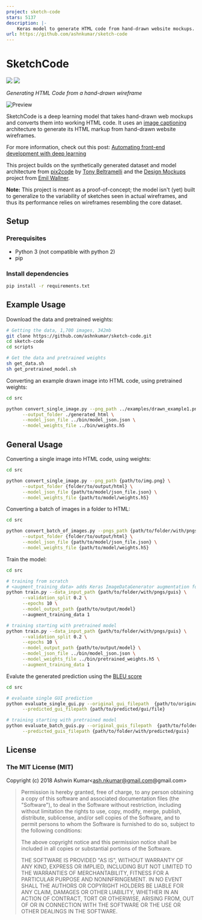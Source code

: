 ```yaml
---
project: sketch-code
stars: 5137
description: |-
    Keras model to generate HTML code from hand-drawn website mockups. Implements an image captioning architecture to drawn source images.
url: https://github.com/ashnkumar/sketch-code
---
```


# SketchCode

![](https://img.shields.io/badge/python-3-brightgreen.svg) ![](https://img.shields.io/badge/tensorflow-1.1.0-orange.svg)

*Generating HTML Code from a hand-drawn wireframe*

![Preview](https://github.com/ashnkumar/sketch-code/blob/master/header_image.png)

SketchCode is a deep learning model that takes hand-drawn web mockups and converts them into working HTML code. It uses an [image captioning](https://towardsdatascience.com/image-captioning-in-deep-learning-9cd23fb4d8d2) architecture to generate its HTML markup from hand-drawn website wireframes.

For more information, check out this post: [Automating front-end development with deep learning](https://blog.insightdatascience.com/automated-front-end-development-using-deep-learning-3169dd086e82)

This project builds on the synthetically generated dataset and model architecture from [pix2code](https://github.com/tonybeltramelli/pix2code) by [Tony Beltramelli](https://github.com/tonybeltramelli) and the [Design Mockups](https://github.com/emilwallner/Screenshot-to-code-in-Keras) project from [Emil Wallner](https://github.com/emilwallner).

<b>Note:</b> This project is meant as a proof-of-concept; the model isn't (yet) built to generalize to the variability of sketches seen in actual wireframes, and thus its performance relies on wireframes resembling the core dataset.


## Setup
### Prerequisites

- Python 3 (not compatible with python 2)
- pip

### Install dependencies

```sh
pip install -r requirements.txt
```

## Example Usage

Download the data and pretrained weights:
```sh
# Getting the data, 1,700 images, 342mb
git clone https://github.com/ashnkumar/sketch-code.git
cd sketch-code
cd scripts

# Get the data and pretrained weights
sh get_data.sh
sh get_pretrained_model.sh
```

Converting an example drawn image into HTML code, using pretrained weights:
```sh
cd src

python convert_single_image.py --png_path ../examples/drawn_example1.png \
      --output_folder ./generated_html \
      --model_json_file ../bin/model_json.json \
      --model_weights_file ../bin/weights.h5
```


## General Usage

Converting a single image into HTML code, using weights:
```sh
cd src

python convert_single_image.py --png_path {path/to/img.png} \
      --output_folder {folder/to/output/html} \
      --model_json_file {path/to/model/json_file.json} \
      --model_weights_file {path/to/model/weights.h5}
```

Converting a batch of images in a folder to HTML:
```sh
cd src

python convert_batch_of_images.py --pngs_path {path/to/folder/with/pngs} \
      --output_folder {folder/to/output/html} \
      --model_json_file {path/to/model/json_file.json} \
      --model_weights_file {path/to/model/weights.h5}
```

Train the model:
```sh
cd src

# training from scratch
# <augment_training_data> adds Keras ImageDataGenerator augmentation for training images
python train.py --data_input_path {path/to/folder/with/pngs/guis} \
      --validation_split 0.2 \
      --epochs 10 \
      --model_output_path {path/to/output/model}
      --augment_training_data 1

# training starting with pretrained model
python train.py --data_input_path {path/to/folder/with/pngs/guis} \
      --validation_split 0.2 \
      --epochs 10 \
      --model_output_path {path/to/output/model} \
      --model_json_file ../bin/model_json.json \
      --model_weights_file ../bin/pretrained_weights.h5 \
      --augment_training_data 1
```

Evalute the generated prediction using the [BLEU score](https://machinelearningmastery.com/calculate-bleu-score-for-text-python/)
```sh
cd src

# evaluate single GUI prediction
python evaluate_single_gui.py --original_gui_filepath  {path/to/original/gui/file} \
      --predicted_gui_filepath {path/to/predicted/gui/file}

# training starting with pretrained model
python evaluate_batch_guis.py --original_guis_filepath  {path/to/folder/with/original/guis} \
      --predicted_guis_filepath {path/to/folder/with/predicted/guis}
```

## License

### The MIT License (MIT)

Copyright (c) 2018 Ashwin Kumar<ash.nkumar@gmail.com@gmail.com>

> Permission is hereby granted, free of charge, to any person obtaining a copy
> of this software and associated documentation files (the "Software"), to deal
> in the Software without restriction, including without limitation the rights
> to use, copy, modify, merge, publish, distribute, sublicense, and/or sell
> copies of the Software, and to permit persons to whom the Software is
> furnished to do so, subject to the following conditions:
>
> The above copyright notice and this permission notice shall be included in
> all copies or substantial portions of the Software.
>
> THE SOFTWARE IS PROVIDED "AS IS", WITHOUT WARRANTY OF ANY KIND, EXPRESS OR
> IMPLIED, INCLUDING BUT NOT LIMITED TO THE WARRANTIES OF MERCHANTABILITY,
> FITNESS FOR A PARTICULAR PURPOSE AND NONINFRINGEMENT. IN NO EVENT SHALL THE
> AUTHORS OR COPYRIGHT HOLDERS BE LIABLE FOR ANY CLAIM, DAMAGES OR OTHER
> LIABILITY, WHETHER IN AN ACTION OF CONTRACT, TORT OR OTHERWISE, ARISING FROM,
> OUT OF OR IN CONNECTION WITH THE SOFTWARE OR THE USE OR OTHER DEALINGS IN
> THE SOFTWARE.

